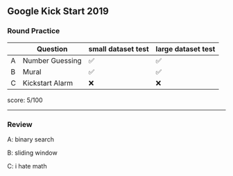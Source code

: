 ## Google Kick Start 2019

### Round Practice

|     | Question        | small dataset test | large dataset test |
| --- | --------------- | ------------------ | ------------------ |
| A   | Number Guessing | ✅                 | ✅                 |
| B   | Mural           | ✅                 | ✅                 |
| C   | Kickstart Alarm | ❌                 | ❌                 |

score: 5/100

---

### Review

A: binary search

B: sliding window

C: i hate math
